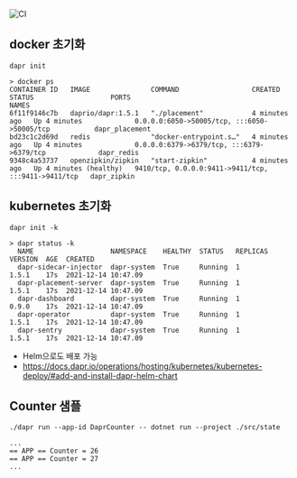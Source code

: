 ![CI](../../workflows/CI/badge.svg)

## docker 초기화
```
dapr init
```
```
> docker ps
CONTAINER ID   IMAGE               COMMAND                  CREATED         STATUS                   PORTS                                                 NAMES
6f11f9146c7b   daprio/dapr:1.5.1   "./placement"            4 minutes ago   Up 4 minutes             0.0.0.0:6050->50005/tcp, :::6050->50005/tcp           dapr_placement
bd23c1c2d69d   redis               "docker-entrypoint.s…"   4 minutes ago   Up 4 minutes             0.0.0.0:6379->6379/tcp, :::6379->6379/tcp             dapr_redis
9348c4a53737   openzipkin/zipkin   "start-zipkin"           4 minutes ago   Up 4 minutes (healthy)   9410/tcp, 0.0.0.0:9411->9411/tcp, :::9411->9411/tcp   dapr_zipkin
```

## kubernetes 초기화
```
dapr init -k
```
```
> dapr status -k
  NAME                   NAMESPACE    HEALTHY  STATUS   REPLICAS  VERSION  AGE  CREATED
  dapr-sidecar-injector  dapr-system  True     Running  1         1.5.1    17s  2021-12-14 10:47.09
  dapr-placement-server  dapr-system  True     Running  1         1.5.1    17s  2021-12-14 10:47.09
  dapr-dashboard         dapr-system  True     Running  1         0.9.0    17s  2021-12-14 10:47.09
  dapr-operator          dapr-system  True     Running  1         1.5.1    17s  2021-12-14 10:47.09
  dapr-sentry            dapr-system  True     Running  1         1.5.1    17s  2021-12-14 10:47.09
```

* Helm으로도 배포 가능
* https://docs.dapr.io/operations/hosting/kubernetes/kubernetes-deploy/#add-and-install-dapr-helm-chart


## Counter 샘플
```
./dapr run --app-id DaprCounter -- dotnet run --project ./src/state
```
```
...
== APP == Counter = 26
== APP == Counter = 27
...
```
